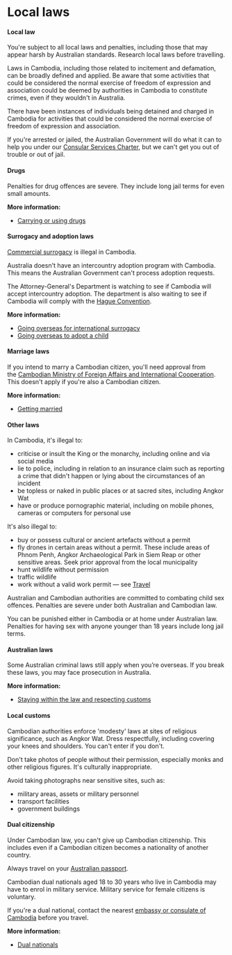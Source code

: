 # Local laws

#### Local law

You're subject to all local laws and penalties, including those that may appear harsh by Australian standards. Research local laws before travelling.

Laws in Cambodia, including those related to incitement and defamation, can be broadly defined and applied. Be aware that some activities that could be considered the normal exercise of freedom of expression and association could be deemed by authorities in Cambodia to constitute crimes, even if they wouldn't in Australia.

There have been instances of individuals being detained and charged in Cambodia for activities that could be considered the normal exercise of freedom of expression and association.

If you're arrested or jailed, the Australian Government will do what it can to help you under our [Consular Services Charter](/consular-services/consular-services-charter "Consular Services Charter"), but we can't get you out of trouble or out of jail.

#### Drugs

Penalties for drug offences are severe. They include long jail terms for even small amounts.

**More information:**

* [Carrying or using drugs](/before-you-go/laws/drugs "Carrying or using drugs")

#### Surrogacy and adoption laws

[Commercial surrogacy](/before-you-go/activities/surrogacy "Going overseas for international surrogacy") is illegal in Cambodia.

Australia doesn't have an intercountry adoption program with Cambodia. This means the Australian Government can't process adoption requests.

The Attorney-General's Department is watching to see if Cambodia will accept intercountry adoption. The department is also waiting to see if Cambodia will comply with the [Hague Convention](https://www.ag.gov.au/FamiliesAndMarriage/Families/InternationalFamilyLaw/Pages/HagueConventionOnTheCivilAspectsOfInternationalChildAbduction.aspx).

**More information:**

* [Going overseas for international surrogacy](/before-you-go/activities/surrogacy "Going overseas for international surrogacy")
* [Going overseas to adopt a child](/before-you-go/activities/adoption "Going overseas to adopt a child")

#### Marriage laws

If you intend to marry a Cambodian citizen, you'll need approval from the [Cambodian Ministry of Foreign Affairs and International Cooperation](https://www.mfaic.gov.kh/). This doesn't apply if you're also a Cambodian citizen.

**More information:**

* [Getting married](/before-you-go/activities/marriage "Getting married overseas")

#### Other laws

In Cambodia, it's illegal to:

* criticise or insult the King or the monarchy, including online and via social media
* lie to police, including in relation to an insurance claim such as reporting a crime that didn't happen or lying about the circumstances of an incident
* be topless or naked in public places or at sacred sites, including Angkor Wat
* have or produce pornographic material, including on mobile phones, cameras or computers for personal use

It's also illegal to:

* buy or possess cultural or ancient artefacts without a permit
* fly drones in certain areas without a permit. These include areas of Phnom Penh, Angkor Archaeological Park in Siem Reap or other sensitive areas. Seek prior approval from the local municipality
* hunt wildlife without permission
* traffic wildlife
* work without a valid work permit — see [Travel](#travel)

Australian and Cambodian authorities are committed to combating child sex offences. Penalties are severe under both Australian and Cambodian law.

You can be punished either in Cambodia or at home under Australian law. Penalties for having sex with anyone younger than 18 years include long jail terms.

#### Australian laws

Some Australian criminal laws still apply when you’re overseas. If you break these laws, you may face prosecution in Australia.

**More information:**

* [Staying within the law and respecting customs](/node/159)

#### Local customs

Cambodian authorities enforce 'modesty' laws at sites of religious significance, such as Angkor Wat. Dress respectfully, including covering your knees and shoulders. You can't enter if you don't.

Don't take photos of people without their permission, especially monks and other religious figures. It's culturally inappropriate.

Avoid taking photographs near sensitive sites, such as:

* military areas, assets or military personnel
* transport facilities
* government buildings

#### Dual citizenship

Under Cambodian law, you can't give up Cambodian citizenship. This includes even if a Cambodian citizen becomes a nationality of another country.

Always travel on your [Australian passport](/consular-services/passport-services "Passport services").

Cambodian dual nationals aged 18 to 30 years who live in Cambodia may have to enrol in military service. Military service for female citizens is voluntary.

If you're a dual national, contact the nearest [embassy or consulate of Cambodia](https://protocol.dfat.gov.au/Public/Missions/36) before you travel.

**More information:**

* [Dual nationals](/node/65)